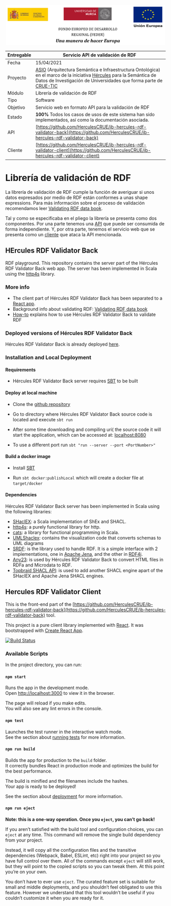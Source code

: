 ![](./img/logos_feder.png)

| Entregable     | Servicio API de validación de RDF                            |
| -------------- | ------------------------------------------------------------ |
| Fecha          | 15/04/2021                                                   |
| Proyecto       | [ASIO](https://www.um.es/web/hercules/proyectos/asio) (Arquitectura Semántica e Infraestructura Ontológica) en el marco de la iniciativa [Hércules](https://www.um.es/web/hercules/) para la Semántica de Datos de Investigación de Universidades que forma parte de [CRUE-TIC](https://www.crue.org/proyecto/hercules/) |
| Módulo         | Librería de validación de RDF                  |
| Tipo           | Software                                                     |
| Objetivo       | Servicio web en formato API para la validación de RDF |
| Estado         | **100%** Todos los casos de usos de este sistema han sido implementados, así como la documentación asociada. |
| API         | [https://github.com/HerculesCRUE/ib-hercules-rdf-validator-back](https://github.com/HerculesCRUE/ib-hercules-rdf-validator-back) |
| Cliente         | [https://github.com/HerculesCRUE/ib-hercules-rdf-validator-client](https://github.com/HerculesCRUE/ib-hercules-rdf-validator-client) |


# Librería de validación de RDF

La librería de validación de RDF cumple la función de averiguar si unos datos expresados por medio de RDF están conformes a unas shape expressions. Para más información sobre el proceso de validación recomendamos leer [Validating RDF data book](http://book.validatingrdf.com). 

Tal y como se especificaba en el pliego la librería se presenta como dos componentes. Por una parte tenemos una [API](https://github.com/HerculesCRUE/ib-hercules-rdf-validator-back/blob/herculesCRUE/main/README.md) que puede ser consumida de forma independiente. Y, por otra parte, tenemos el servicio web que se presenta como un [cliente](https://github.com/HerculesCRUE/ib-hercules-rdf-validator-client) que ataca la API mencionada.

## HErcules RDF Validator Back

RDF playground. This repository contains the server part of the Hércules RDF Validator Back web app.
The server has been implemented in Scala using the [http4s](https://http4s.org/) library. 

### More info

* The client part of Hércules RDF Validator Back has been separated to a [React app](https://github.com/weso/rdfshape-client).
* Background info about validating RDF: [Validating RDF data book](http://book.validatingrdf.com)
* [How-to](https://github.com/labra/rdfshape/wiki/Tutorial) explains how to use Hércules RDF Validator Back to validate RDF

### Deployed versions of Hércules RDF Validator Back

Hércules RDF Validator Back is already deployed [here](http://rdfshape.weso.es).

### Installation and Local Deployment 

#### Requirements

* Hércules RDF Validator Back server requires [SBT](https://www.scala-sbt.org/) to be built

#### Deploy at local machine

* Clone the [github repository](https://github.com/labra/rdfshape)

* Go to directory where Hércules RDF Validator Back source code is located and execute `sbt run`

* After some time downloading and compiling           uri(
the source code it will start the application, which can be accessed at: [localhost:8080](http://localhost:8080)

* To use a different port run `sbt "run --server --port <PortNumber>"`

#### Build a docker image

* Install [SBT](https://www.scala-sbt.org/)

* Run `sbt docker:publishLocal` which will create a docker file at `target/docker`

#### Dependencies

Hércules RDF Validator Back server has been implemented in Scala using the following libraries:

* [SHaclEX](https://github.com/labra/shaclex): a Scala implementation of ShEx and SHACL.
* [http4s](https://http4s.org/): a purely functional library for http.
* [cats](https://typelevel.org/cats/): a library for functional programming in Scala.
* [UMLShaclex](https://github.com/labra/shaclex): contains the visualization code that converts schemas to UML diagrams
* [SRDF](http://www.weso.es/srdf/): is the library used to handle RDF. It is a simple interface with 2 implementations, one in [Apache Jena](https://jena.apache.org/), and the other in [RDF4j](https://rdf4j.org/).
* [Any23](https://any23.apache.org/): is used by Hércules RDF Validator Back to convert HTML files in RDFa and Microdata to RDF.
* [Topbraid SHACL API](https://github.com/TopQuadrant/shacl): is used to add another SHACL engine apart of the SHaclEX and Apache Jena SHACL engines.


## Hercules RDF Validator Client

This is the front-end part of the [https://github.com/HerculesCRUE/ib-hercules-rdf-validator-back](https://github.com/HerculesCRUE/ib-hercules-rdf-validator-back) tool. 

This project is a pure client library implemented with [React](http://reactjs.org/). 
It was bootstrapped with [Create React App](https://github.com/facebook/create-react-app).

[![Build Status](https://travis-ci.org/weso/rdfshape-client.svg?branch=master)](https://travis-ci.org/weso/rdfshape-client)


### Available Scripts

In the project directory, you can run:

#### `npm start`

Runs the app in the development mode.<br>
Open [http://localhost:3000](http://localhost:3000) to view it in the browser.

The page will reload if you make edits.<br>
You will also see any lint errors in the console.

#### `npm test`

Launches the test runner in the interactive watch mode.<br>
See the section about [running tests](https://facebook.github.io/create-react-app/docs/running-tests) for more information.

#### `npm run build`

Builds the app for production to the `build` folder.<br>
It correctly bundles React in production mode and optimizes the build for the best performance.

The build is minified and the filenames include the hashes.<br>
Your app is ready to be deployed!

See the section about [deployment](https://facebook.github.io/create-react-app/docs/deployment) for more information.

#### `npm run eject`

**Note: this is a one-way operation. Once you `eject`, you can’t go back!**

If you aren’t satisfied with the build tool and configuration choices, you can `eject` at any time. This command will remove the single build dependency from your project.

Instead, it will copy all the configuration files and the transitive dependencies (Webpack, Babel, ESLint, etc) right into your project so you have full control over them. All of the commands except `eject` will still work, but they will point to the copied scripts so you can tweak them. At this point you’re on your own.

You don’t have to ever use `eject`. The curated feature set is suitable for small and middle deployments, and you shouldn’t feel obligated to use this feature. However we understand that this tool wouldn’t be useful if you couldn’t customize it when you are ready for it.



